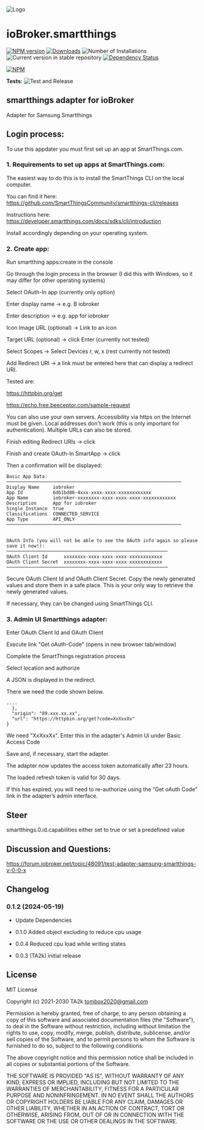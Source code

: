 ![Logo](admin/smartthings.png)

# ioBroker.smartthings

[![NPM version](https://img.shields.io/npm/v/iobroker.smartthings.svg)](https://www.npmjs.com/package/iobroker.smartthings)
[![Downloads](https://img.shields.io/npm/dm/iobroker.smartthings.svg)](https://www.npmjs.com/package/iobroker.smartthings)
![Number of Installations](https://iobroker.live/badges/smartthings-installed.svg)
![Current version in stable repository](https://iobroker.live/badges/smartthings-stable.svg)
[![Dependency Status](https://img.shields.io/david/TA2k/iobroker.smartthings.svg)](https://david-dm.org/TA2k/iobroker.smartthings)

[![NPM](https://nodei.co/npm/iobroker.smartthings.png?downloads=true)](https://nodei.co/npm/iobroker.smartthings/)

**Tests:** ![Test and Release](https://github.com/TA2k/ioBroker.smartthings/workflows/Test%20and%20Release/badge.svg)

## smartthings adapter for ioBroker

Adapter for Samsung Smartthings

## Login process:

To use this appdater you must first set up an app at SmartThings.com.

### 1. Requirements to set up apps at SmartThings.com:
The easiest way to do this is to install the SmartThings CLI on the local computer.
	
You can find it here: https://github.com/SmartThingsCommunity/smartthings-cli/releases
	
Instructions here: https://developer.smartthings.com/docs/sdks/cli/introduction
	
Install accordingly depending on your operating system.
	
### 2. Create app:
Run smartthing apps:create in the console
	
Go through the login process in the browser (I did this with Windows, so it may differ for other operating systems)
	
Select OAuth-In app (currently only option)
	
Enter display name -> e.g. B iobroker
	
Enter description -> e.g. app for iobroker
	
Icon Image URL (optional) -> Link to an icon
	
Target URL (optional) -> click Enter (currently not tested)
	
Select Scopes -> Select Devices r, w, x (rest currently not tested)
	
Add Redirect URI -> a link must be entered here that can display a redirect URI.

Tested are: 

https://httpbin.org/get

https://echo.free.beeceptor.com/sample-request
					
You can also use your own servers. Accessibility via https on the Internet must be given. Local addresses don't work (this is only important for authentication).
Multiple URLs can also be stored.
		
Finish editing Redirect URIs -> click
	
Finish and create OAuth-In SmartApp -> click
	
Then a confirmation will be displayed:
	
	Basic App Data:
	────────────────────────────────────────────────────────────────
	Display Name     iobroker
	App Id           6db1bd86-4xxx-xxxx-xxxx-xxxxxxxxxxxx
	App Name         iobroker-xxxxxxxx-xxxx-xxxx-xxxx-xxxxxxxxxxxx
	Description      App for iobroker
	Single Instance  true
	Classifications  CONNECTED_SERVICE
	App Type         API_ONLY
	────────────────────────────────────────────────────────────────


	OAuth Info (you will not be able to see the OAuth info again so please save it now!):
	───────────────────────────────────────────────────────────
	OAuth Client Id      xxxxxxxx-xxxx-xxxx-xxxx-xxxxxxxxxxxx
	OAuth Client Secret  xxxxxxxx-xxxx-xxxx-xxxx-xxxxxxxxxxxx
	───────────────────────────────────────────────────────────

Secure OAuth Client Id and OAuth Client Secret. 
Copy the newly generated values and store them in a safe place. This is your only way to retrieve the newly generated values.

If necessary, they can be changed using SmartThings CLI.
	
### 3. Admin UI Smartthings adapter:
	
Enter OAuth Client Id and OAuth Client
	
Execute link "Get oAuth-Code" (opens in new browser tab/window)
	
Complete the SmartThings registration process
	
Select location and authorize
	
A JSON is displayed in the redirect.
	
There we need the code shown below.

	....
	  }, 
	  "origin": "89.xxx.xx.xx", 
	  "url": "https://httpbin.org/get?code=XxXxxXx"
	}
 
We need "XxXxxXx". Enter this in the adapter's Admin Ui under Basic Access Code
	
Save and, if necessary, start the adapter.
	
	
The adapter now updates the access token automatically after 23 hours.

The loaded refresh token is valid for 30 days.

If this has expired, you will need to re-authorize using the “Get oAuth Code” link in the adapter’s admin interface.


## Steer

smartthings.0.id.capabilities either set to true or set a predefined value

## Discussion and Questions:

https://forum.iobroker.net/topic/48091/test-adapter-samsung-smartthings-v-0-0-x

## Changelog
### 0.1.2 (2024-05-19)

- Update Dependencies

- 0.1.0 Added object excluding to reduce cpu usage

- 0.0.4 Reduced cpu load while writing states

- 0.0.3 (TA2k) initial release

## License

MIT License

Copyright (c) 2021-2030 TA2k <tombox2020@gmail.com>

Permission is hereby granted, free of charge, to any person obtaining a copy
of this software and associated documentation files (the "Software"), to deal
in the Software without restriction, including without limitation the rights
to use, copy, modify, merge, publish, distribute, sublicense, and/or sell
copies of the Software, and to permit persons to whom the Software is
furnished to do so, subject to the following conditions:

The above copyright notice and this permission notice shall be included in all
copies or substantial portions of the Software.

THE SOFTWARE IS PROVIDED "AS IS", WITHOUT WARRANTY OF ANY KIND, EXPRESS OR
IMPLIED, INCLUDING BUT NOT LIMITED TO THE WARRANTIES OF MERCHANTABILITY,
FITNESS FOR A PARTICULAR PURPOSE AND NONINFRINGEMENT. IN NO EVENT SHALL THE
AUTHORS OR COPYRIGHT HOLDERS BE LIABLE FOR ANY CLAIM, DAMAGES OR OTHER
LIABILITY, WHETHER IN AN ACTION OF CONTRACT, TORT OR OTHERWISE, ARISING FROM,
OUT OF OR IN CONNECTION WITH THE SOFTWARE OR THE USE OR OTHER DEALINGS IN THE
SOFTWARE.
